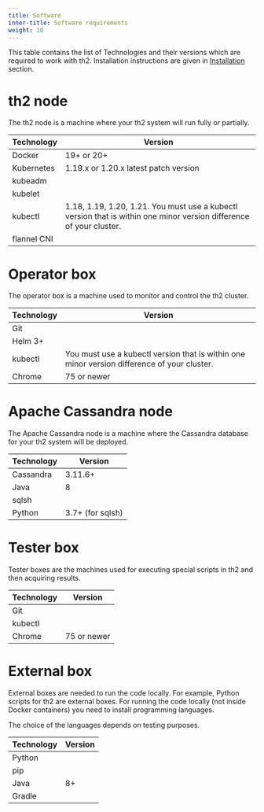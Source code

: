 ```yaml
---
title: Software
inner-title: Software requirements
weight: 10
---
```


This table contains the list of Technologies and their versions which are required to work with th2. Installation instructions are given in [Installation](../../getting-started/install-th2/1-base-system/basic) section. 

# th2 node
The th2 node is a machine where your th2 system will run fully or partially.

|Technology|Version|
|---|---|
|Docker|19+ or 20+|   
|Kubernetes|1.19.x or 1.20.x latest patch version|   
|kubeadm||   
|kubelet||
|kubectl|1.18, 1.19, 1.20, 1.21. You must use a kubectl version that is within one minor version difference of your cluster. |
|flannel CNI||

# Operator box 
The operator box is a machine used to monitor and control the th2 cluster.

|Technology|Version|
|---|---|
|Git||
|Helm 3+||
|kubectl|You must use a kubectl version that is within one minor version difference of your cluster.|
|Chrome|75 or newer|

# Apache Cassandra node
The Apache Cassandra node is a machine where the Cassandra database for your th2 system will be deployed.

|Technology|Version|
|---|---|
|Cassandra|3.11.6+|
|Java|8|
|sqlsh||
|Python|3.7+ (for sqlsh)|

# Tester box

Tester boxes are the machines used for executing special scripts in th2 and then acquiring results.

|Technology|Version|
|---|---|
|Git||
|kubectl||
|Chrome|75 or newer|

# External box
External boxes are needed to run the code locally. For example, Python scripts for th2 are external boxes. 
For running the code locally (not inside Docker containers) you need to install programming languages. 

The choice of the languages depends on testing purposes. 

|Technology|Version|
|---|---|
|Python||
|pip||
|Java|8+|
|Gradle||
